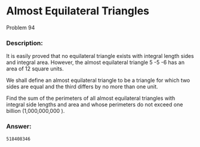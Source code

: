 # Almost Equilateral Triangles
Problem 94
### Description:
It is easily proved that no equilateral triangle exists with integral length sides and integral area. However, the almost equilateral triangle 5
-5
-6
 has an area of 12
 square units.

We shall define an almost equilateral triangle to be a triangle for which two sides are equal and the third differs by no more than one unit.

Find the sum of the perimeters of all almost equilateral triangles with integral side lengths and area and whose perimeters do not exceed one billion (1,000,000,000
).

### Answer:
```
518408346
```